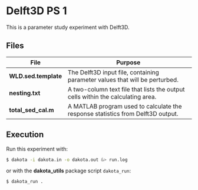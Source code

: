 # Delft3D PS 1

This is a parameter study experiment with Delft3D.

## Files

| File | Purpose |
| ---- | ------- |
| **WLD.sed.template** | The Delft3D input file, containing parameter values that will be perturbed. |
| **nesting.txt** | A two-column text file that lists the output cells within the calculating area. |
| **total_sed_cal.m** | A MATLAB program used to calculate the response statistics from Delft3D output. |


## Execution

Run this experiment with:

```bash
$ dakota -i dakota.in -o dakota.out &> run.log
```

or with the **dakota_utils** package script `dakota_run`:

```bash
$ dakota_run .
```

